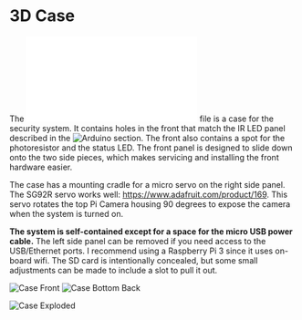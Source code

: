 # 3D Case

The ![PiSecurityCamCase.stl](./PiSecurityCamCase.stl) file is a case for the security system. It contains holes in the front that match the IR LED panel described in the ![Arduino section](../arduino). The front also contains a spot for the photoresistor and the status LED. The front panel is designed to slide down onto the two side pieces, which makes servicing and installing the front hardware easier.

The case has a mounting cradle for a micro servo on the right side panel. The SG92R servo works well: https://www.adafruit.com/product/169. This servo rotates the top Pi Camera housing 90 degrees to expose the camera when the system is turned on.

**The system is self-contained except for a space for the micro USB power cable.** The left side panel can be removed if you need access to the USB/Ethernet ports. I recommend using a Raspberry Pi 3 since it uses on-board wifi. The SD card is intentionally concealed, but some small adjustments can be made to include a slot to pull it out.

![Case Front](./Case_Top_Front) ![Case Bottom Back](./Case_Bottom_Back)

![Case Exploded](./Case_Exploded)
